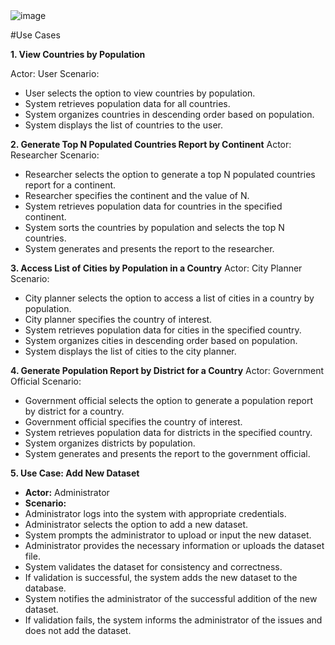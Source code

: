 <img alt="image" src="https://github.com/SazamAmmy/Software-Engineering-Sprints--OrionEngine-Ensemble/assets/159127703/8e9c8a60-4004-4478-bb19-23b0abf24195">



#Use Cases


**1. View Countries by Population**

Actor: User
Scenario:
* User selects the option to view countries by population.
* System retrieves population data for all countries.
* System organizes countries in descending order based on population.
* System displays the list of countries to the user.

**2. Generate Top N Populated Countries Report by Continent**
Actor: Researcher
Scenario:
* Researcher selects the option to generate a top N populated countries report for a continent.
* Researcher specifies the continent and the value of N.
* System retrieves population data for countries in the specified continent.
* System sorts the countries by population and selects the top N countries.
* System generates and presents the report to the researcher.

**3. Access List of Cities by Population in a Country**
Actor: City Planner
Scenario:
* City planner selects the option to access a list of cities in a country by population.
* City planner specifies the country of interest.
* System retrieves population data for cities in the specified country.
* System organizes cities in descending order based on population.
* System displays the list of cities to the city planner.

**4. Generate Population Report by District for a Country**
Actor: Government Official
Scenario:
* Government official selects the option to generate a population report by district for a country.
* Government official specifies the country of interest.
* System retrieves population data for districts in the specified country.
* System organizes districts by population.
* System generates and presents the report to the government official.

**5. Use Case: Add New Dataset**
- **Actor:** Administrator
- **Scenario:**
- Administrator logs into the system with appropriate credentials.
- Administrator selects the option to add a new dataset.
- System prompts the administrator to upload or input the new dataset.
- Administrator provides the necessary information or uploads the dataset file.
- System validates the dataset for consistency and correctness.
- If validation is successful, the system adds the new dataset to the database.
- System notifies the administrator of the successful addition of the new dataset.
- If validation fails, the system informs the administrator of the issues and does not add the dataset.
